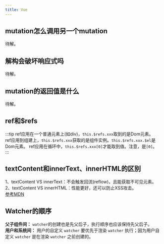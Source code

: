 ```yaml
---
title: Vue
---
```

## mutation怎么调用另一个mutation
待解。

## 解构会破坏响应式吗
待解。

## mutation的返回值是什么
待解。

## ref和$refs
:::tip
ref应用在一个普通元素上(如div)，```this.$refs.xxx```取到的是Dom元素。    
ref应用到组建上，```this.$refs.xxx```获取的是组件实例。```this.$refs.xxx.$el```是Dom元素。
ref应用在循环中，```this.$refs.xxx[0]```才能取到值。注意，是```[0]```。
:::

## textContent和innerText、innerHTML的区别
1、textContent VS innerText：不会触发回流(reflow)，且能获取不可见元素。   
2、textContent VS innerHTML：性能更好，还可以防止XSS攻击。   
[参考MDN](https://developer.mozilla.org/zh-CN/docs/Web/API/Node/textContent#%E4%B8%8E_innertext_%E7%9A%84%E5%8C%BA%E5%88%AB)

## Watcher的顺序
**父子组件间：**
```watcher```的创建也是先父后子，执行顺序也应该保持先父后子。   
**用户和系统间：**
用户的自定义 ```watcher``` 要优先于渲染 ```watcher``` 执行；因为用户自定义 ```watcher``` 是在渲染 ```watcher``` 之前创建的。
